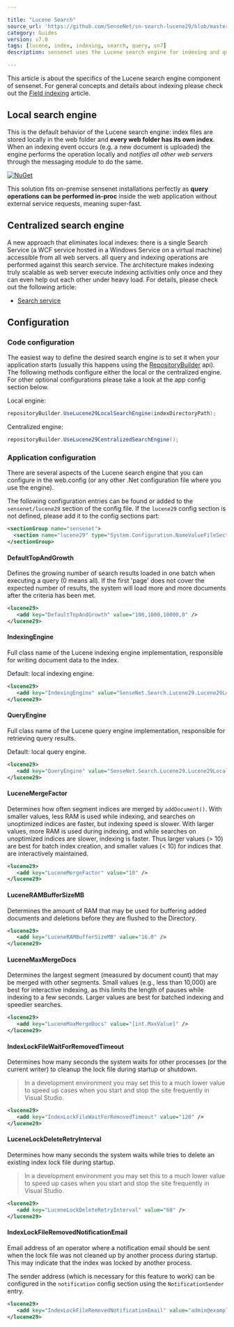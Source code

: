 ```yaml
---

title: "Lucene Search"
source_url: 'https://github.com/SenseNet/sn-search-lucene29/blob/master/docs/lucenesearch.md'
category: Guides
version: v7.0
tags: [lucene, index, indexing, search, query, sn7]
description: sensenet uses the Lucene search engine for indexing and querying content stored in the repository. Every content is indexed, even certain binaries like office documents. The fast search engine and simple query syntax helps you find anything easily.

---
```


This article is about the specifics of the Lucene search engine component of sensenet. For general concepts and details about indexing please check out the [Field indexing](https://community.sensenet.com/docs/field-indexing/) article.

## Local search engine
This is the default behavior of the Lucene search engine: index files are stored locally in the web folder and **every web folder has its own index**. When an indexing event occurs (e.g. a new document is uploaded) the engine performs the operation locally and *notifies all other web servers* through the messaging module to do the same.

[![NuGet](https://img.shields.io/nuget/v/SenseNet.Search.Lucene29.Local.svg)](https://www.nuget.org/packages/SenseNet.Search.Lucene29.Local)

This solution fits on-premise sensenet installations perfectly as **query operations can be performed in-proc** inside the web application without external service requests, meaning super-fast.

## Centralized search engine
A new approach that eliminates local indexes: there is a single Search Service (a WCF service hosted in a Windows Service on a virtual machine) accessible from all web servers. all query and indexing operations are performed against this search service. The architecture makes indexing truly scalable as web server execute indexing activities only once and they can even help out each other under heavy load. For details, please check out the following article:

- [Search service](search-service.md)

## Configuration
### Code configuration
The easiest way to define the desired search engine is to set it when your application starts (usually this happens using the [RepositoryBuilder](/docs/build-repository) api). The following methods configure either the local or the centralized engine. For other optional configurations please take a look at the app config section below.

Local engine:

```csharp
repositoryBuilder.UseLucene29LocalSearchEngine(indexDirectoryPath);
```

Centralized engine:

```csharp
repositoryBuilder.UseLucene29CentralizedSearchEngine();
```

### Application configuration
There are several aspects of the Lucene search engine that you can configure in the web.config (or any other .Net configuration file where you use the engine).

The following configuration entries can be found or added to the `sensenet/lucene29` section of the config file. If the `lucene29` config section is not defined, please add it to the config sections part:

```xml
<sectionGroup name="sensenet">
  <section name="lucene29" type="System.Configuration.NameValueFileSectionHandler" />
</sectionGroup>
```

#### DefaultTopAndGrowth
Defines the growing number of search results loaded in one batch when executing a query (0 means all). If the first 'page' does not cover the expected number of results, the system will load more and more documents after the criteria has been met.

```xml
<lucene29>
   <add key="DefaultTopAndGrowth" value="100,1000,10000,0" />
</lucene29>
```

####  IndexingEngine
Full class name of the Lucene indexing engine implementation, responsible for writing document data to the index.

Default: local indexing engine.

```xml
<lucene29>
   <add key="IndexingEngine" value="SenseNet.Search.Lucene29.Lucene29LocalIndexingEngine" />
</lucene29>
```

#### QueryEngine
Full class name of the Lucene query engine implementation, responsible for retrieving query results.

Default: local query engine.

```xml
<lucene29>
   <add key="QueryEngine" value="SenseNet.Search.Lucene29.Lucene29LocalQueryEngine" />
</lucene29>
```

#### LuceneMergeFactor
Determines how often segment indices are merged by `addDocument()`. With smaller values, less RAM is used while indexing, and searches on unoptimized indices are faster, but indexing speed is slower. With larger values, more RAM is used during indexing, and while searches on unoptimized indices are slower, indexing is faster. Thus larger values (> 10) are best for batch index creation, and smaller values (< 10) for indices that are interactively maintained.

```xml
<lucene29>
   <add key="LuceneMergeFactor" value="10" />
</lucene29>
```

#### LuceneRAMBufferSizeMB
Determines the amount of RAM that may be used for buffering added documents and deletions before they are flushed to the Directory.

```xml
<lucene29>
   <add key="LuceneRAMBufferSizeMB" value="16.0" />
</lucene29>
```

#### LuceneMaxMergeDocs
Determines the largest segment (measured by document count) that may be merged with other segments. Small values (e.g., less than 10,000) are best for interactive indexing, as this limits the length of pauses while indexing to a few seconds. Larger values are best for batched indexing and speedier searches.

```xml
<lucene29>
   <add key="LuceneMaxMergeDocs" value="[int.MaxValue]" />
</lucene29>
```

#### IndexLockFileWaitForRemovedTimeout
Determines how many seconds the system waits for other processes (or the current writer) to cleanup the lock file during startup or shutdown.

> In a development environment you may set this to a much lower value to speed up cases when you start and stop the site frequently in Visual Studio.

```xml
<lucene29>
   <add key="IndexLockFileWaitForRemovedTimeout" value="120" />
</lucene29>
```

#### LuceneLockDeleteRetryInterval
Determines how many seconds the system waits while tries to delete an existing index lock file during startup.

> In a development environment you may set this to a much lower value to speed up cases when you start and stop the site frequently in Visual Studio.

```xml
<lucene29>
   <add key="LuceneLockDeleteRetryInterval" value="60" />
</lucene29>
```

#### IndexLockFileRemovedNotificationEmail
Email address of an operator where a notification email should be sent when the lock file was not cleaned up by another process during startup. This may indicate that the index was locked by another process.

The sender address (which is necessary for this feature to work) can be configured in the `notification` config section using the `NotificationSender` entry.

```xml
<lucene29>
   <add key="IndexLockFileRemovedNotificationEmail" value="admin@example.com" />
</lucene29>
```